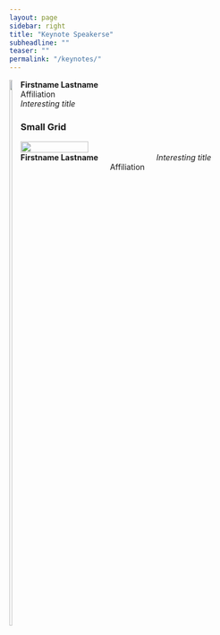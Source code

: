 ```yaml
---
layout: page
sidebar: right
title: "Keynote Speakerse"
subheadline: ""
teaser: ""
permalink: "/keynotes/"
---
```


<div style="clear: both;">
  <div style="float: left; margin-right 1em;">
    <img src="{{ site.urlimg }}/aurora1.jpg" alt="" width="50%">
  </div>
  <div>
    <b>Firstname Lastname</b><br>
    Affiliation<br>
    <i>Interesting title</i>
  </div>
</div>

<div class="row">
    <div class="small-12 columns">
<h3>Small Grid</h3>
        </div><!-- /.small-12.columns -->
    </div>
<div class="row">
  <div class="small-6 columns">
      <img src="{{ site.urlimg }}/aurora1.jpg" alt="" width="50%">
  </div>
  <div class="small-6 columns">
      <b>Firstname Lastname</b><br>
    Affiliation<br>
    <i>Interesting title</i>
  </div>
</div>


